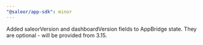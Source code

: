 ```yaml
---
"@saleor/app-sdk": minor
---
```


Added saleorVersion and dashboardVersion fields to AppBridge state. They are optional - will be provided from 3.15.
